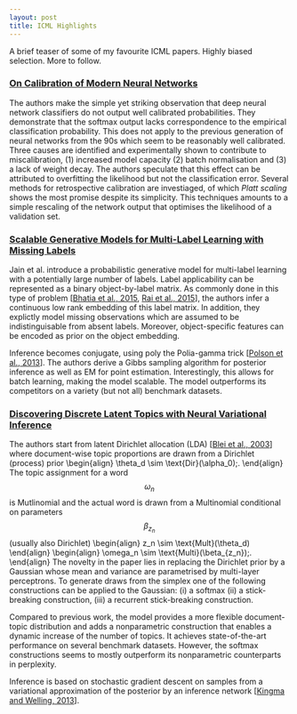 ```yaml
---
layout: post
title: ICML Highlights
---
```


A brief teaser of some of my favourite ICML papers. Highly biased selection. More to follow.

### [On Calibration of Modern Neural Networks](http://proceedings.mlr.press/v70/guo17a.html)
The authors make the simple yet striking observation that deep
   neural network classifiers do not output well calibrated
   probabilities. They demonstrate that the softmax output lacks 
   correspondence to the empirical
   classification probability. This does not apply to the previous
   generation of neural networks from the 90s which seem to be
   reasonably well calibrated.
   Three causes are identified and experimentally shown to contribute
   to miscalibration, (1) increased model capacity (2) batch normalisation and (3) a lack of weight decay.
   The authors speculate that this effect can be attributed to
   overfitting the likelihood but not the classification error.
   Several methods for retrospective calibration are investiaged, of
   which *Platt scaling* shows the most promise despite its
   simplicity. This techniques amounts
   to a simple rescaling of the network output that optimises the
   likelihood of a validation set.

### [Scalable Generative Models for Multi-Label Learning with Missing Labels](http://proceedings.mlr.press/v70/jain17a)
   Jain et al. introduce a probabilistic generative model
   for multi-label learning with a potentially large number of
   labels. Label applicability can be represented as a binary
   object-by-label matrix. As commonly done in this type of
   problem [[Bhatia et al., 2015](https://papers.nips.cc/paper/5969-sparse-local-embeddings-for-extreme-multi-label-classification.pdf), [Rai et al., 2015](http://papers.nips.cc/paper/5770-large-scale-bayesian-multi-label-learning-via-topic-based-label-embeddings.pdf)], the authors infer a continuous
   low rank embedding of this label matrix.
   In addition, they explictly model missing observations which are
   assumed to be indistinguisable from absent labels. Moreover, object-specific
   features can be encoded as prior on the object embedding.

   Inference becomes conjugate, using poly the Polia-gamma trick
   [[Polson et al., 2013](https://arxiv.org/pdf/1205.0310.pdf)]. The authors derive a Gibbs sampling algorithm for
   posterior inference as well as EM for point
   estimation. Interestingly, this allows for batch learning, making
   the model scalable. The model outperforms its competitors on a
   variety (but not all) benchmark datasets.
   

### [Discovering Discrete Latent Topics with Neural Variational Inference](http://proceedings.mlr.press/v70/miao17a.html)
   The authors start from latent Dirichlet allocation (LDA) [[Blei et al., 2003](http://jmlr.csail.mit.edu/papers/v3/blei03a.html)]
   where document-wise topic proportions are drawn from a Dirichlet (process) prior
   \begin{align} \theta_d \sim \text{Dir}(\alpha_0)\;. \end{align}
   The topic assignment for a word $$ \omega_n $$ is Mutlinomial
   and the actual word is drawn from a Multinomial conditional on
   parameters $$ \beta_{z_n} $$ (usually also Dirichlet)
   \begin{align} z_n \sim \text{Mult}(\theta_d) \end{align}
   \begin{align} \omega_n \sim \text{Multi}(\beta_{z_n})\;. \end{align}
   The novelty in the paper lies in replacing the Dirichlet prior by a Gaussian
   whose mean and variance are parametrised by multi-layer perceptrons.
   To generate draws from the simplex one of the following
   constructions can be applied to the Gaussian: (i) a softmax (ii) a
   stick-breaking construction, (iii) a recurrent stick-breaking
   construction. 

   Compared to previous work, the model provides a
   more flexible document-topic distribution and adds a nonparametric
   construction that enables a dynamic increase of the number of topics.
   It achieves state-of-the-art performance on several benchmark
   datasets. However, the softmax constructions seems to mostly
   outperform its nonparametric counterparts in
   perplexity.

   Inference is based on stochastic gradient descent on samples from a
   variational approximation of the posterior by an inference network [[Kingma and Welling, 2013](https://arxiv.org/abs/1312.6114)].
